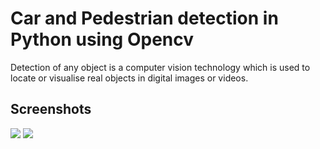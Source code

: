 

# Car and Pedestrian detection in Python using Opencv

Detection of any object is a computer vision technology which is used to locate or visualise real objects in digital images or videos.






## Screenshots

![](https://github.com/tapan-agarwal/Car-and-Pedestrian-Detection-in-Python-using-Opencv/blob/master/Screenshot%202021-08-24%20at%205.46.42%20PM.png)
![](https://github.com/tapan-agarwal/Car-and-Pedestrian-Detection-in-Python-using-Opencv/blob/master/Screenshot%202021-08-24%20at%205.47.20%20PM.png)




